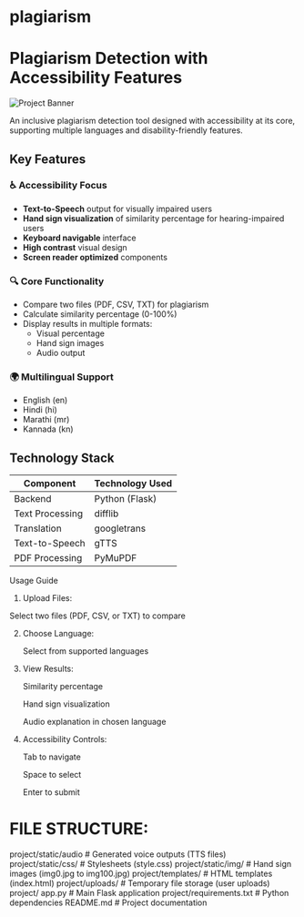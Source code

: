 # plagiarism

# Plagiarism Detection with Accessibility Features

![Project Banner](static/img/demo.jpg) <!-- Add a demo image if available -->

An inclusive plagiarism detection tool designed with accessibility at its core, supporting multiple languages and disability-friendly features.

## Key Features

### ♿ Accessibility Focus
- **Text-to-Speech** output for visually impaired users
- **Hand sign visualization** of similarity percentage for hearing-impaired users
- **Keyboard navigable** interface
- **High contrast** visual design
- **Screen reader optimized** components

### 🔍 Core Functionality
- Compare two files (PDF, CSV, TXT) for plagiarism
- Calculate similarity percentage (0-100%)
- Display results in multiple formats:
  - Visual percentage
  - Hand sign images
  - Audio output

### 🌍 Multilingual Support
- English (en)
- Hindi (hi)
- Marathi (mr) 
- Kannada (kn)

## Technology Stack

| Component       | Technology Used |
|----------------|----------------|
| Backend        | Python (Flask) |
| Text Processing| difflib        |
| Translation    | googletrans    |
| Text-to-Speech | gTTS           |
| PDF Processing | PyMuPDF        |

Usage Guide
1. Upload Files:

  Select two files (PDF, CSV, or TXT) to compare

2. Choose Language:

   Select from supported languages

3. View Results:

   Similarity percentage

   Hand sign visualization

   Audio explanation in chosen language

4. Accessibility Controls:

   Tab to navigate

   Space to select

   Enter to submit
   
# FILE STRUCTURE:

project/static/audio # Generated voice outputs (TTS files)
project/static/css/  # Stylesheets (style.css)
project/static/img/  # Hand sign images (img0.jpg to img100.jpg)
project/templates/   # HTML templates (index.html)
project/uploads/          # Temporary file storage (user uploads)
project/ app.py            # Main Flask application
project/requirements.txt  # Python dependencies
README.md         # Project documentation

